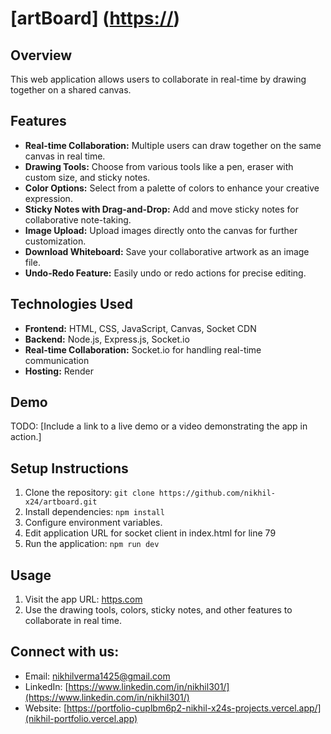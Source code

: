 # [artBoard] ([https://](https://artboard.onrender.com))

## Overview
This web application allows users to collaborate in real-time by drawing together on a shared canvas.

## Features
- **Real-time Collaboration:** Multiple users can draw together on the same canvas in real time.
- **Drawing Tools:** Choose from various tools like a pen, eraser with custom size, and sticky notes.
- **Color Options:** Select from a palette of colors to enhance your creative expression.
- **Sticky Notes with Drag-and-Drop:** Add and move sticky notes for collaborative note-taking.
- **Image Upload:** Upload images directly onto the canvas for further customization.
- **Download Whiteboard:** Save your collaborative artwork as an image file.
- **Undo-Redo Feature:** Easily undo or redo actions for precise editing.

## Technologies Used
- **Frontend:** HTML, CSS, JavaScript, Canvas, Socket CDN
- **Backend:** Node.js, Express.js, Socket.io
- **Real-time Collaboration:** Socket.io for handling real-time communication
- **Hosting:** Render

## Demo
TODO: [Include a link to a live demo or a video demonstrating the app in action.]

## Setup Instructions
1. Clone the repository: `git clone https://github.com/nikhil-x24/artboard.git`
2. Install dependencies: `npm install`
3. Configure environment variables.
4. Edit application URL for socket client in index.html for line 79 
5. Run the application: `npm run dev`


## Usage
1. Visit the app URL: [https.com](https://artboard.onrender.com)
2. Use the drawing tools, colors, sticky notes, and other features to collaborate in real time.



## Connect with us:
- Email: [nikhilverma1425@gmail.com](nikhilverma1425@gmail.com)
- LinkedIn: [https://www.linkedin.com/in/nikhil301/](https://www.linkedin.com/in/nikhil301/)
- Website: [https://portfolio-cuplbm6p2-nikhil-x24s-projects.vercel.app/](nikhil-portfolio.vercel.app)
